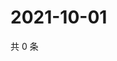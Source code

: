 # 2021-10-01

共 0 条

<!-- BEGIN WEIBO -->
<!-- 最后更新时间 Fri Oct 01 2021 17:13:26 GMT+0800 (China Standard Time) -->

<!-- END WEIBO -->
